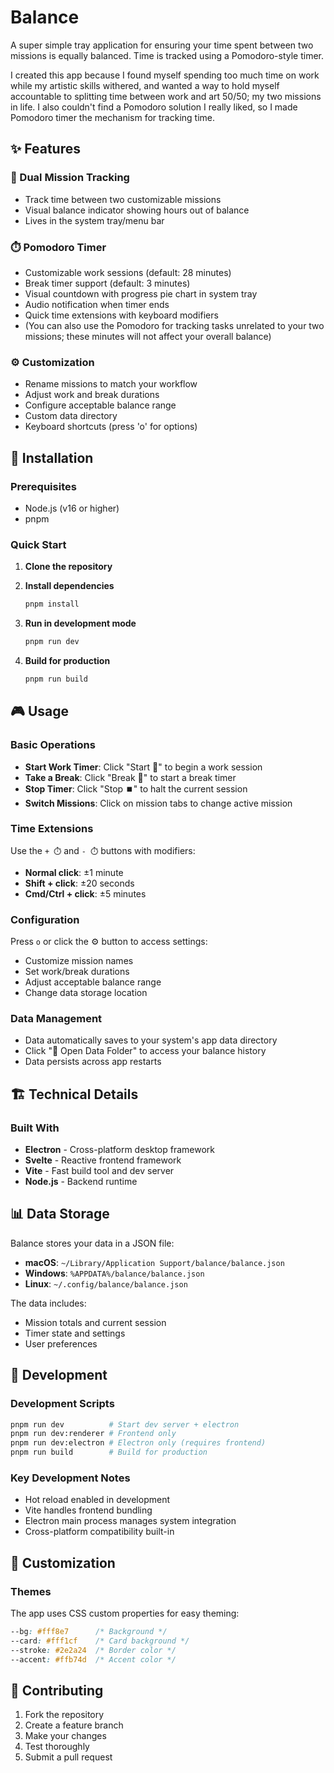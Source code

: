 # Balance

A super simple tray application for ensuring your time spent between two missions is equally balanced. Time is tracked using a Pomodoro-style timer.

I created this app because I found myself spending too much time on work while my artistic skills withered, and wanted a way to hold myself accountable to splitting time between work and art 50/50; my two missions in life. I also couldn't find a Pomodoro solution I really liked, so I made Pomodoro timer the mechanism for tracking time.

## ✨ Features

### 🎯 Dual Mission Tracking
- Track time between two customizable missions
- Visual balance indicator showing hours out of balance
- Lives in the system tray/menu bar

### ⏱️ Pomodoro Timer
- Customizable work sessions (default: 28 minutes)
- Break timer support (default: 3 minutes)  
- Visual countdown with progress pie chart in system tray
- Audio notification when timer ends
- Quick time extensions with keyboard modifiers
- (You can also use the Pomodoro for tracking tasks unrelated to your two missions; these minutes will not affect your overall balance)

### ⚙️ Customization
- Rename missions to match your workflow
- Adjust work and break durations
- Configure acceptable balance range
- Custom data directory
- Keyboard shortcuts (press 'o' for options)

## 🚀 Installation

### Prerequisites
- Node.js (v16 or higher)
- pnpm

### Quick Start

1. **Clone the repository**

2. **Install dependencies**
   ```bash
   pnpm install
   ```

3. **Run in development mode**
   ```bash
   pnpm run dev
   ```

4. **Build for production**
   ```bash
   pnpm run build
   ```

## 🎮 Usage

### Basic Operations

- **Start Work Timer**: Click "Start 🍅" to begin a work session
- **Take a Break**: Click "Break 🌿" to start a break timer
- **Stop Timer**: Click "Stop ⏹️" to halt the current session
- **Switch Missions**: Click on mission tabs to change active mission

### Time Extensions

Use the `+ ⏱️` and `- ⏱️` buttons with modifiers:
- **Normal click**: ±1 minute
- **Shift + click**: ±20 seconds
- **Cmd/Ctrl + click**: ±5 minutes

### Configuration

Press `o` or click the ⚙️ button to access settings:
- Customize mission names
- Set work/break durations
- Adjust acceptable balance range
- Change data storage location

### Data Management

- Data automatically saves to your system's app data directory
- Click "📁 Open Data Folder" to access your balance history
- Data persists across app restarts

## 🏗️ Technical Details

### Built With
- **Electron** - Cross-platform desktop framework
- **Svelte** - Reactive frontend framework
- **Vite** - Fast build tool and dev server
- **Node.js** - Backend runtime

## 📊 Data Storage

Balance stores your data in a JSON file:
- **macOS**: `~/Library/Application Support/balance/balance.json`
- **Windows**: `%APPDATA%/balance/balance.json`
- **Linux**: `~/.config/balance/balance.json`

The data includes:
- Mission totals and current session
- Timer state and settings
- User preferences

## 🔧 Development

### Development Scripts
```bash
pnpm run dev          # Start dev server + electron
pnpm run dev:renderer # Frontend only
pnpm run dev:electron # Electron only (requires frontend)
pnpm run build        # Build for production
```

### Key Development Notes
- Hot reload enabled in development
- Vite handles frontend bundling
- Electron main process manages system integration
- Cross-platform compatibility built-in

## 🎨 Customization

### Themes
The app uses CSS custom properties for easy theming:
```css
--bg: #fff8e7      /* Background */
--card: #fff1cf    /* Card background */
--stroke: #2e2a24  /* Border color */
--accent: #ffb74d  /* Accent color */
```

## 🤝 Contributing

1. Fork the repository
2. Create a feature branch
3. Make your changes
4. Test thoroughly
5. Submit a pull request
